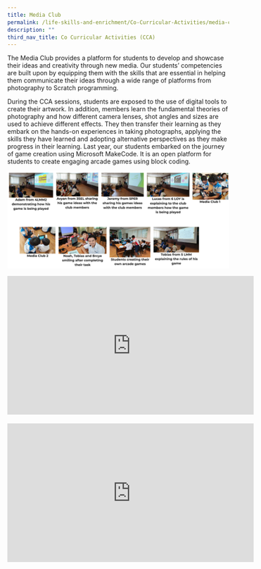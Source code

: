 ```yaml
---
title: Media Club
permalink: /life-skills-and-enrichment/Co-Curricular-Activities/media-club/
description: ""
third_nav_title: Co Curricular Activities (CCA)
---
```


The Media Club provides a platform for students to develop and showcase their ideas and creativity through new media. Our students’ competencies are built upon by equipping them with the skills that are essential in helping them communicate their ideas through a wide range of platforms from photography to Scratch programming.

  

During the CCA sessions, students are exposed to the use of digital tools to create their artwork. In addition, members learn the fundamental theories of photography and how different camera lenses, shot angles and sizes are used to achieve different effects. They then transfer their learning as they embark on the hands-on experiences in taking photographs, applying the skills they have learned and adopting alternative perspectives as they make progress in their learning. Last year, our students embarked on the journey of game creation using Microsoft MakeCode. It is an open platform for students to create engaging arcade games using block coding.

![](/images/media1.png)

<center><iframe width="560" height="315" src="https://www.youtube.com/embed/lwZ7RXmSJlI" title="St Gabriel's Primary School - SDMA (Digital Citizenship)" frameborder="0" allow="accelerometer; autoplay; clipboard-write; encrypted-media; gyroscope; picture-in-picture" allowfullscreen></iframe></center>

<br>

<center><iframe width="560" height="315" src="https://www.youtube.com/embed/NmmVEBhPZrc" title="SGP   SDMA   Respect" frameborder="0" allow="accelerometer; autoplay; clipboard-write; encrypted-media; gyroscope; picture-in-picture" allowfullscreen></iframe></center>